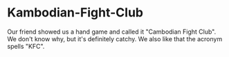 # Kambodian-Fight-Club
Our friend showed us a hand game and called it "Cambodian Fight Club". We don't know why, but it's definitely catchy. We also like that the acronym spells "KFC".
